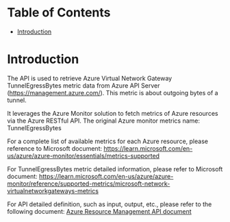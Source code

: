 # Table of Contents
- [Introduction](#introduction)


# Introduction <a name="introduction"></a>
The API is used to retrieve Azure Virtual Network Gateway TunnelEgressBytes metric data from Azure API Server (https://management.azure.com/). This metric is about outgoing bytes of a tunnel.



It leverages the Azure Monitor solution to fetch metrics of Azure resources via the Azure RESTful API. The original Azure monitor metrics name: TunnelEgressBytes



For a complete list of available metrics for each Azure resource, please reference to Microsoft document: https://learn.microsoft.com/en-us/azure/azure-monitor/essentials/metrics-supported 

For TunnelEgressBytes metric detailed information, please refer to Microsoft document: https://learn.microsoft.com/en-us/azure/azure-monitor/reference/supported-metrics/microsoft-network-virtualnetworkgateways-metrics

For API detailed definition, such as input, output, etc., please refer to the following document:
[Azure Resource Management API document](https://learn.microsoft.com/en-us/rest/api/monitor/metrics/list?view=rest-monitor-2023-10-01&tabs=HTTP)